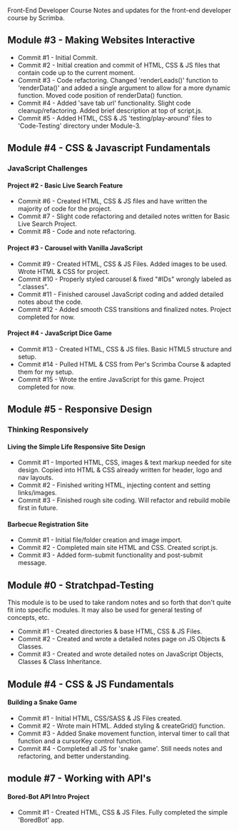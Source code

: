 Front-End Developer Course
Notes and updates for the front-end developer course by Scrimba.

## Module #3 - Making Websites Interactive

- Commit #1 - Initial Commit.
- Commit #2 - Initial creation and commit of HTML, CSS & JS files that contain code up to the current moment.
- Commit #3 - Code refactoring. Changed 'renderLeads()' function to 'renderData()' and added a single argument to allow for a more dynamic function. Moved code position of renderData() function.
- Commit #4 - Added 'save tab url' functionality. Slight code cleanup/refactoring. Added brief description at top of script.js.
- Commit #5 - Added HTML, CSS & JS 'testing/play-around' files to 'Code-Testing' directory under Module-3.


## Module #4 - CSS & Javascript Fundamentals
### JavaScript Challenges

#### Project #2 - Basic Live Search Feature

- Commit #6 - Created HTML, CSS & JS files and have written the majority of code for the project.
- Commit #7 - Slight code refactoring and detailed notes written for Basic Live Search Project.
- Commit #8 - Code and note refactoring.

#### Project #3 - Carousel with Vanilla JavaScript

- Commit #9 - Created HTML, CSS & JS Files. Added images to be used. Wrote HTML & CSS for project.
- Commit #10 - Properly styled carousel & fixed "#IDs" wrongly labeled as ".classes".
- Commit #11 - Finished carousel JavaScript coding and added detailed notes about the code.
- Commit #12 - Added smooth CSS transitions and finalized notes. Project completed for now.

#### Project #4 - JavaScript Dice Game

- Commit #13 - Created HTML, CSS & JS files. Basic HTML5 structure and setup.
- Commit #14 - Pulled HTML & CSS from Per's Scrimba Course & adapted them for my setup.
- Commit #15 - Wrote the entire JavaScript for this game. Project completed for now.


## Module #5 - Responsive Design

###  Thinking Responsively
#### Living the Simple Life Responsive Site Design

- Commit #1 - Imported HTML, CSS, images & text markup needed for site design. Copied into HTML & CSS already written for header, logo and nav layouts.
- Commit #2 - Finished writing HTML, injecting content and setting links/images.
- Commit #3 - Finished rough site coding. Will refactor and rebuild mobile first in future.

#### Barbecue Registration Site

- Commit #1 - Initial file/folder creation and image import.
- Commit #2 - Completed main site HTML and CSS. Created script.js.
- Commit #3 - Added form-submit functionality and post-submit message.


## Module #0 - Stratchpad-Testing
This module is to be used to take random notes and so forth that don't quite fit into specific modules. It may also be used for general testing of concepts, etc.

- Commit #1 - Created directories & base HTML, CSS & JS Files.
- Commit #2 - Created and wrote a detailed notes page on JS Objects & Classes.
- Commit #3 - Created and wrote detailed notes on JavaScript Objects, Classes & Class Inheritance.


## Module #4 - CSS & JS Fundamentals

#### Building a Snake Game

- Commit #1 - Initial HTML, CSS/SASS & JS Files created.
- Commit #2 - Wrote main HTML. Added styling & createGrid() function.
- Commit #3 - Added Snake movement function, interval timer to call that function and a cursorKey control function.
- Commit #4 - Completed all JS for 'snake game'. Still needs notes and refactoring, and better understanding.



## module #7 - Working with API's

#### Bored-Bot API Intro Project
 
 - Commit #1 - Created HTML, CSS & JS Files. Fully completed the simple 'BoredBot' app.